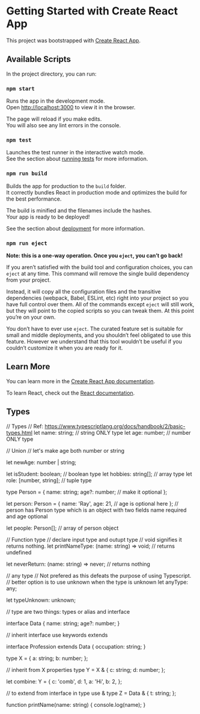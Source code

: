 # Getting Started with Create React App

This project was bootstrapped with [Create React App](https://github.com/facebook/create-react-app).

## Available Scripts

In the project directory, you can run:

### `npm start`

Runs the app in the development mode.\
Open [http://localhost:3000](http://localhost:3000) to view it in the browser.

The page will reload if you make edits.\
You will also see any lint errors in the console.

### `npm test`

Launches the test runner in the interactive watch mode.\
See the section about [running tests](https://facebook.github.io/create-react-app/docs/running-tests) for more information.

### `npm run build`

Builds the app for production to the `build` folder.\
It correctly bundles React in production mode and optimizes the build for the best performance.

The build is minified and the filenames include the hashes.\
Your app is ready to be deployed!

See the section about [deployment](https://facebook.github.io/create-react-app/docs/deployment) for more information.

### `npm run eject`

**Note: this is a one-way operation. Once you `eject`, you can’t go back!**

If you aren’t satisfied with the build tool and configuration choices, you can `eject` at any time. This command will remove the single build dependency from your project.

Instead, it will copy all the configuration files and the transitive dependencies (webpack, Babel, ESLint, etc) right into your project so you have full control over them. All of the commands except `eject` will still work, but they will point to the copied scripts so you can tweak them. At this point you’re on your own.

You don’t have to ever use `eject`. The curated feature set is suitable for small and middle deployments, and you shouldn’t feel obligated to use this feature. However we understand that this tool wouldn’t be useful if you couldn’t customize it when you are ready for it.

## Learn More

You can learn more in the [Create React App documentation](https://facebook.github.io/create-react-app/docs/getting-started).

To learn React, check out the [React documentation](https://reactjs.org/).

## Types

// Types
// Ref: https://www.typescriptlang.org/docs/handbook/2/basic-types.html
let name: string; // string ONLY type
let age: number; // number ONLY type

// Union
// let's make age both number or string

let newAge: number | string;

let isStudent: boolean; // boolean type
let hobbies: string[]; // array type
let role: [number, string]; // tuple type

type Person = {
name: string;
age?: number; // make it optional
};

let person: Person = {
name: 'Ray',
age: 21, // age is optional here
};
// person has Person type which is an object with two fields name required and age optional

let people: Person[]; // array of person object

// Function type
// declare input type and outupt type
// void signifies it returns nothing.
let printNameType: (name: string) => void; // returns undefined

let neverReturn: (name: string) => never; // returns nothing

// any type
// Not prefered as this defeats the purpose of using Typescript.
// better option is to use unknown when the type is unknown
let anyType: any;

let typeUnknown: unknown;

// type are two things: types or alias and interface

interface Data {
name: string;
age?: number;
}

// inherit interface use keywords extends

interface Profession extends Data {
occupation: string;
}

type X = {
a: string;
b: number;
};

// inherit from X properties
type Y = X & {
c: string;
d: number;
};

let combine: Y = {
c: 'comb',
d: 1,
a: 'Hi',
b: 2,
};

// to extend from interface in type use &
type Z = Data & {
t: string;
};

function printName(name: string) {
console.log(name);
}
